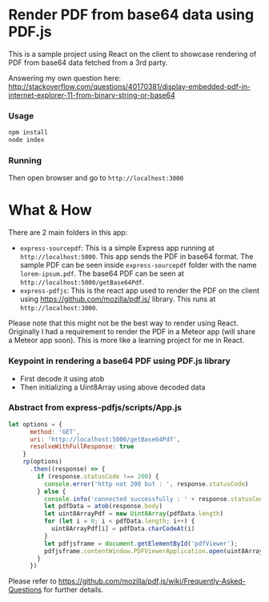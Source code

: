 # Render PDF from base64 data using PDF.js

This is a sample project using React on the client to showcase rendering of PDF from base64 data fetched from a 3rd party.

Answering my own question here: http://stackoverflow.com/questions/40170381/display-embedded-pdf-in-internet-explorer-11-from-binary-string-or-base64

### Usage

```sh
npm install
node index
```

### Running
Then open browser and go to `http://localhost:3000`

# What & How

There are 2 main folders in this app:
* `express-sourcepdf`: This is a simple Express app running at `http://localhost:5000`. This app sends the PDF in base64 format. The sample PDF can be seen inside `express-sourcepdf` folder with the name `lorem-ipsum.pdf`. The base64 PDF can be seen at `http://localhost:5000/getBase64Pdf`.
* `express-pdfjs`: This is the react app used to render the PDF on the client using https://github.com/mozilla/pdf.js/ library. This runs at `http://localhost:3000`.

Please note that this might not be the best way to render using React. Originally I had a requirement to render the PDF in a Meteor app (will share a Meteor app soon). This is more like a learning project for me in React.

### Keypoint in rendering a base64 PDF using PDF.js library 
* First decode it using atob
* Then initializing a Uint8Array using above decoded data

### Abstract from express-pdfjs/scripts/App.js
```javascript
let options = {
      method: 'GET',
      uri: 'http://localhost:5000/getBase64Pdf',
      resolveWithFullResponse: true
    }
    rp(options)
      .then((response) => {
        if (response.statusCode !== 200) {
          console.error('http not 200 but : ', response.statusCode)
        } else {
          console.info('connected successfully : ' + response.statusCode)
          let pdfData = atob(response.body)
          let uint8ArrayPdf = new Uint8Array(pdfData.length)
          for (let i = 0; i < pdfData.length; i++) {
            uint8ArrayPdf[i] = pdfData.charCodeAt(i)
          }
          let pdfjsframe = document.getElementById('pdfViewer');
          pdfjsframe.contentWindow.PDFViewerApplication.open(uint8ArrayPdf);
        }
      })
```

Please refer to https://github.com/mozilla/pdf.js/wiki/Frequently-Asked-Questions for further details.